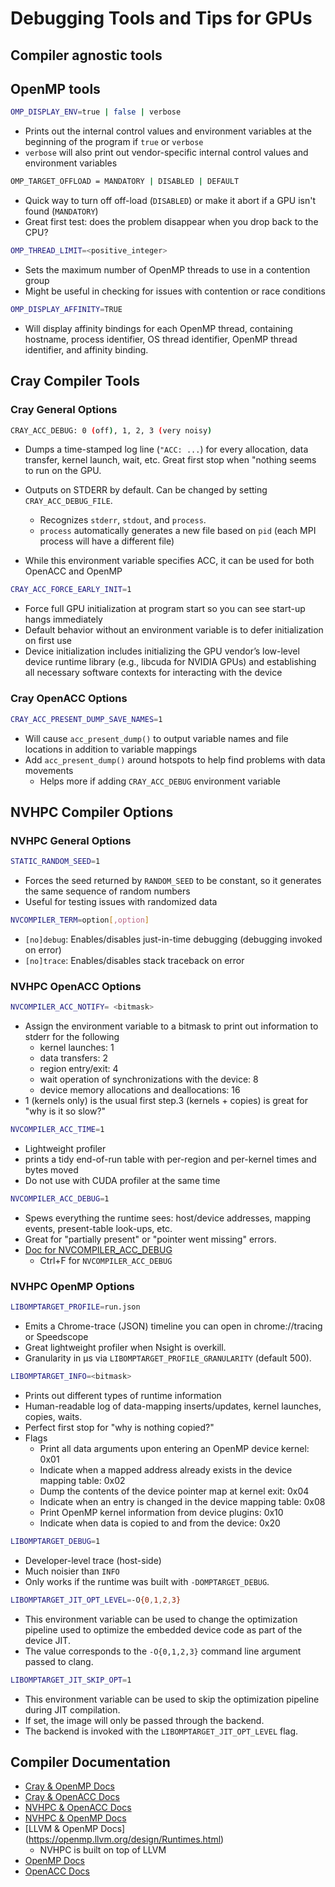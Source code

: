 # Debugging Tools and Tips for GPUs

## Compiler agnostic tools

## OpenMP tools
```bash
OMP_DISPLAY_ENV=true | false | verbose
```
- Prints out the internal control values and environment variables at the beginning of the program if `true` or `verbose`
- `verbose` will also print out vendor-specific internal control values and environment variables

```bash
OMP_TARGET_OFFLOAD = MANDATORY | DISABLED | DEFAULT
```
- Quick way to turn off off-load (`DISABLED`) or make it abort if a GPU isn't found (`MANDATORY`)
- Great first test: does the problem disappear when you drop back to the CPU? 

```bash
OMP_THREAD_LIMIT=<positive_integer>
```
- Sets the maximum number of OpenMP threads to use in a contention group
- Might be useful in checking for issues with contention or race conditions

```bash
OMP_DISPLAY_AFFINITY=TRUE
```
- Will display affinity bindings for each OpenMP thread, containing hostname, process identifier, OS thread identifier, OpenMP thread identifier, and affinity binding.

## Cray Compiler Tools

### Cray General Options

```bash
CRAY_ACC_DEBUG: 0 (off), 1, 2, 3 (very noisy)
```
- Dumps a time-stamped log line (`"ACC: ...`) for every allocation, data transfer, kernel launch, wait, etc. Great first stop when "nothing seems to run on the GPU.

- Outputs on STDERR by default. Can be changed by setting `CRAY_ACC_DEBUG_FILE`. 
  - Recognizes `stderr`, `stdout`, and `process`.
  - `process` automatically generates a new file based on `pid` (each MPI process will have a different file)

- While this environment variable specifies ACC, it can be used for both OpenACC and OpenMP

```bash
CRAY_ACC_FORCE_EARLY_INIT=1
```
- Force full GPU initialization at program start so you can see start-up hangs immediately
- Default behavior without an environment variable is to defer initialization on first use
- Device initialization includes initializing the GPU vendor’s low-level device runtime library (e.g., libcuda for NVIDIA GPUs) and establishing all necessary software contexts for interacting with the device

### Cray OpenACC Options

```bash
CRAY_ACC_PRESENT_DUMP_SAVE_NAMES=1
```
- Will cause `acc_present_dump()` to output variable names and file locations in addition to variable mappings
- Add `acc_present_dump()` around hotspots to help find problems with data movements
  - Helps more if adding `CRAY_ACC_DEBUG` environment variable

## NVHPC Compiler Options

### NVHPC General Options

```bash
STATIC_RANDOM_SEED=1
```
- Forces the seed returned by `RANDOM_SEED` to be constant, so it generates the same sequence of random numbers 
- Useful for testing issues with randomized data

```bash
NVCOMPILER_TERM=option[,option]
```
- `[no]debug`: Enables/disables just-in-time debugging (debugging invoked on error)
- `[no]trace`: Enables/disables stack traceback on error

### NVHPC OpenACC Options

```bash
NVCOMPILER_ACC_NOTIFY= <bitmask>
```
- Assign the environment variable to a bitmask to print out information to stderr for the following
  - kernel launches: 1
  - data transfers: 2
  - region entry/exit: 4
  - wait operation of synchronizations with the device: 8
  - device memory allocations and deallocations: 16
- 1 (kernels only) is the usual first step.3 (kernels + copies) is great for "why is it so slow?" 

```bash
NVCOMPILER_ACC_TIME=1
```
- Lightweight profiler
- prints a tidy end-of-run table with per-region and per-kernel times and bytes moved
- Do not use with CUDA profiler at the same time

```bash
NVCOMPILER_ACC_DEBUG=1
```
- Spews everything the runtime sees: host/device addresses, mapping events, present-table look-ups, etc.
- Great for "partially present" or "pointer went missing" errors. 
- [Doc for NVCOMPILER_ACC_DEBUG](https://docs.nvidia.com/hpc-sdk/archive/20.9/pdf/hpc209openacc_gs.pdf)
  - Ctrl+F for `NVCOMPILER_ACC_DEBUG`

### NVHPC OpenMP Options

```bash
LIBOMPTARGET_PROFILE=run.json
```
- Emits a Chrome-trace (JSON) timeline you can open in chrome://tracing or Speedscope
- Great lightweight profiler when Nsight is overkill.
- Granularity in µs via `LIBOMPTARGET_PROFILE_GRANULARITY` (default 500).

```bash
LIBOMPTARGET_INFO=<bitmask>
```
- Prints out different types of runtime information
- Human-readable log of data-mapping inserts/updates, kernel launches, copies, waits.
- Perfect first stop for "why is nothing copied?" 
- Flags
  - Print all data arguments upon entering an OpenMP device kernel: 0x01
  - Indicate when a mapped address already exists in the device mapping table: 0x02
  - Dump the contents of the device pointer map at kernel exit: 0x04
  - Indicate when an entry is changed in the device mapping table: 0x08
  - Print OpenMP kernel information from device plugins: 0x10
  - Indicate when data is copied to and from the device: 0x20

```bash
LIBOMPTARGET_DEBUG=1
```
- Developer-level trace (host-side)
- Much noisier than `INFO`
- Only works if the runtime was built with `-DOMPTARGET_DEBUG`.

```bash
LIBOMPTARGET_JIT_OPT_LEVEL=-O{0,1,2,3}
```
- This environment variable can be used to change the optimization pipeline used to optimize the embedded device code as part of the device JIT. 
- The value corresponds to the `-O{0,1,2,3}` command line argument passed to clang.

```bash
LIBOMPTARGET_JIT_SKIP_OPT=1
```
- This environment variable can be used to skip the optimization pipeline during JIT compilation.
- If set, the image will only be passed through the backend.
- The backend is invoked with the `LIBOMPTARGET_JIT_OPT_LEVEL` flag.

## Compiler Documentation

- [Cray & OpenMP Docs](https://cpe.ext.hpe.com/docs/24.11/cce/man7/intro_openmp.7.html#environment-variables)
- [Cray & OpenACC Docs](https://cpe.ext.hpe.com/docs/24.11/cce/man7/intro_openacc.7.html#environment-variables)
- [NVHPC & OpenACC Docs](https://docs.nvidia.com/hpc-sdk/compilers/hpc-compilers-user-guide/index.html?highlight=NVCOMPILER_#environment-variables)
- [NVHPC & OpenMP Docs](https://docs.nvidia.com/hpc-sdk/compilers/hpc-compilers-user-guide/index.html?highlight=NVCOMPILER_#id2)
- [LLVM & OpenMP Docs] (https://openmp.llvm.org/design/Runtimes.html)
    - NVHPC is built on top of LLVM
- [OpenMP Docs](https://www.openmp.org/spec-html/5.1/openmp.html)
- [OpenACC Docs](https://www.openacc.org/sites/default/files/inline-files/OpenACC.2.7.pdf)
